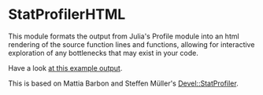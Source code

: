 # StatProfilerHTML

This module formats the output from Julia's Profile module into an html
rendering of the source function lines and functions, allowing for interactive
exploration of any bottlenecks that may exist in your code.

Have a look [at this example output](./example-output/index.html).

This is based on Mattia Barbon and Steffen Müller's [Devel::StatProfiler](https://github.com/mbarbon/devel-statprofiler).

